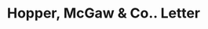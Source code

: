 ---
doi: 10.7916/D8GB3G16
date_other: '1925'
date_other_textual: '1925'
form: correspondence
genre:
- Letters (correspondence)
name:
- Hopper, McGaw & Co.
object_in_context_url: https://biggert.cul.columbia.edu/items/view/ave_biggert_00552
subject_hierarchical_geographic:
- Baltimore, Maryland, United States
subject_name:
- Hopper, McGaw & Co.
title: Hopper, McGaw & Co.. Letter
sort_title: Hopper, McGaw & Co.. Letter
call_number: ave_biggert_00552
coordinates:
- 39.28333333333333,-76.61666666666666
pid: ave_biggert_00552
identifiers: ave_biggert_00552
canvas_id: ldpd:395825
permalink: "/items/ave_biggert_00552/"
layout: iiif-image-page
---